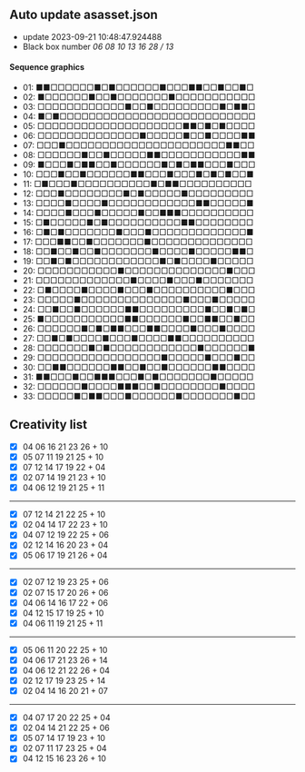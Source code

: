 ## Auto update asasset.json

* update 2023-09-21 10:48:47.924488
* Black box number _06 08 10 13 16 28 / 13_
#### Sequence graphics

* 01: ■■□□□□□□■□■□□□□□□■□□□■■□□■□□■□
* 02: ■□□□□□□■□□■□□□□□□□■□□□□□□□□□□□
* 03: □□□□□□□□□□□□■□□■□□□□□□□□□■□■■□
* 04: ■□■□□□□□□□□□□□□□□□□□□□□□□□□□□□
* 05: □□□□□□□□□□□□□□□□□□□□■■□■□■□□□□
* 06: □□□□□□□□□□□□□□■□□□□□■□□■□□□□■■
* 07: □□□■□□□□□□□□□□□□□□□□□□□□□□■■□□
* 08: □□□□□□■□□■□□□□□■■□□□□□□□□□□□■■
* 09: ■□□□■□■■□□■□□□□□□■□■□■■□□□■□□□
* 10: □□□■□□■□□□□□□■■□□□■□□□■□■□■□□■
* 11: □■□□□■□□□□□□□□□□■□■■□□□□□□□□□□
* 12: □□□■□□□□□□□□■□■□□□□□■□□□□□□□□□
* 13: □□□□■□□□□■□□□□□□□□□□□□■■□□□□□■
* 14: □□□□■□□□■□□□□□■□□■■■□□□□□□□□□□
* 15: □■□□□□□■□■□□□□□□□□□□■■□□□□□□□□
* 16: □■□■□□□□□□□■□□□■□□□□□□□□□□□□□■
* 17: □□□■■□□■□□□□□□□■□□□□□□□□□□□□□□
* 18: □□■□□■□□■□□□□□□□■□□□□■□□□□□■■□
* 19: □□■□■□□□□□□□□□□□□■□■□□□□■□□□□□
* 20: □□□□□□□□□□□■□□□□□□□□□□□□□□■□□□
* 21: □□□□□□□□□□□□□■□□□□■□□□■□□□□□□□
* 22: □■□□□□■□□□□■□□□■□□□□□□□□□□■□□□
* 23: □□□□□■□□□□□□□□□□□□□□■□□□■□□□□□
* 24: □□■□□■□□□□□□■■□□□□□□□□□■□□■□■□
* 25: ■□□□□□□□□□□□■■□□□□□□■□□■■□□■□□
* 26: □□□□□□■□■□■■□□□■■□□□□■□□□■□□□□
* 27: □□■□■□□□□■□□□■□□□□■■□□□□□□□□□□
* 28: □□□□□□□■□■□□□□□□□□□□□□■□□□□□□■
* 29: □□□□□□□□□□□□□□□□□■□□□□□■□□□■□□
* 30: □□■■□□□□□□■■□□■□□■□□□□□□■■□□□□
* 31: ■■□□□■□□■■■□□□■□■□□□□□□□■□□□□□
* 32: □□□□□□■□□□□■■■□□■□□□□□□□□■□□□□
* 33: □□□□□■□■■□□□■□□□□□□■□□□□□□□■□□
## Creativity list

- [x] 04 06 16 21 23 26 + 10
- [x] 05 07 11 19 21 25 + 10
- [x] 07 12 14 17 19 22 + 04
- [x] 02 07 14 19 21 23 + 10
- [x] 04 06 12 19 21 25 + 11
***
- [x] 07 12 14 21 22 25 + 10
- [x] 02 04 14 17 22 23 + 10
- [x] 04 07 12 19 22 25 + 06
- [x] 02 12 14 16 20 23 + 04
- [x] 05 06 17 19 21 26 + 04
***
- [x] 02 07 12 19 23 25 + 06
- [x] 02 07 15 17 20 26 + 06
- [x] 04 06 14 16 17 22 + 06
- [x] 04 12 15 17 19 25 + 10
- [x] 04 06 11 19 21 25 + 11
***
- [x] 05 06 11 20 22 25 + 10
- [x] 04 06 17 21 23 26 + 14
- [x] 04 06 12 21 22 26 + 04
- [x] 02 12 17 19 23 25 + 14
- [x] 02 04 14 16 20 21 + 07
***
- [x] 04 07 17 20 22 25 + 04
- [x] 02 04 14 21 22 25 + 06
- [x] 05 07 14 17 19 23 + 10
- [x] 02 07 11 17 23 25 + 04
- [x] 04 12 15 16 23 26 + 10
